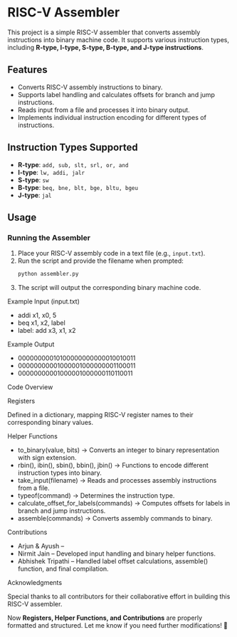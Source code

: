 # **RISC-V Assembler**

This project is a simple RISC-V assembler that converts assembly instructions into binary machine code. It supports various instruction types, including **R-type, I-type, S-type, B-type, and J-type instructions**.

## **Features**
- Converts RISC-V assembly instructions to binary.
- Supports label handling and calculates offsets for branch and jump instructions.
- Reads input from a file and processes it into binary output.
- Implements individual instruction encoding for different types of instructions.

## **Instruction Types Supported**
- **R-type**: `add, sub, slt, srl, or, and`
- **I-type**: `lw, addi, jalr`
- **S-type**: `sw`
- **B-type**: `beq, bne, blt, bge, bltu, bgeu`
- **J-type**: `jal`

## **Usage**

### **Running the Assembler**
1. Place your RISC-V assembly code in a text file (e.g., `input.txt`).
2. Run the script and provide the filename when prompted:
   ```bash
   python assembler.py
3.	The script will output the corresponding binary machine code.

Example Input (input.txt)

- addi x1, x0, 5
- beq x1, x2, label
- label: add x3, x1, x2

Example Output

- 00000000010100000000000010010011
- 00000000001000001000000001100011
- 00000000001000001000000110110011

Code Overview

Registers

Defined in a dictionary, mapping RISC-V register names to their corresponding binary values.

Helper Functions
-	to_binary(value, bits) → Converts an integer to binary representation with sign extension.
-	rbin(), ibin(), sbin(), bbin(), jbin() → Functions to encode different instruction types into binary.
-	take_input(filename) → Reads and processes assembly instructions from a file.
-	typeof(command) → Determines the instruction type.
-	calculate_offset_for_labels(commands) → Computes offsets for labels in branch and jump instructions.
-	assemble(commands) → Converts assembly commands to binary.

Contributions
-	Arjun & Ayush – 
-	Nirmit Jain – Developed input handling and binary helper functions.
-	Abhishek Tripathi – Handled label offset calculations, assemble() function, and final compilation.

Acknowledgments

Special thanks to all contributors for their collaborative effort in building this RISC-V assembler.

Now **Registers, Helper Functions, and Contributions** are properly formatted and structured. Let me know if you need further modifications! 🚀
